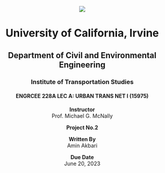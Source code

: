 <p align="center">
  <img src=![image](https://github.com/AminAkbariCodes/Hitchcock-Algorithm-for-the-Transportation-Problem/assets/132245731/91883895-9c3b-43db-8054-ee7dd802de8b)
>
</p>

<h1 align="center">University of California, Irvine</h1>
<h2 align="center">Department of Civil and Environmental Engineering</h2>
<h3 align="center">Institute of Transportation Studies</h3>

<h4 align="center">ENGRCEE 228A LEC A: URBAN TRANS NET I (15975)</h4>

<p align="center">
  <strong>Instructor</strong><br>
  Prof. Michael G. McNally
</p>

<p align="center">
  <strong>Project No.2</strong>
</p>

<p align="center">
  <strong>Written By</strong><br>
  Amin Akbari
</p>

<p align="center">
  <strong>Due Date</strong><br>
  June 20, 2023
</p>

